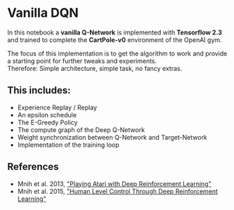# Vanilla DQN

In this notebook a **vanilla Q-Network** is implemented with **Tensorflow 2.3** and trained to complete the **CartPole-v0** environment of the OpenAI gym.

The focus of this implementation is to get the algorithm to work and provide a starting point for further tweaks and experiments.    
Therefore: Simple architecture, simple task, no fancy extras.

## This includes:
* Experience Replay / Replay
* An epsilon schedule
* The E-Greedy Policy
* The compute graph of the Deep Q-Network
* Weight synchronization between Q-Network and Target-Network
* Implementation of the training loop

## References

* Mnih et al. 2013, ["Playing Atari with Deep Reinforcement Learning"](https://arxiv.org/abs/1312.5602)
* Mnih et al. 2015, ["Human Level Control Through Deep Reinforcement Learning"](https://deepmind.com/research/publications/human-level-control-through-deep-reinforcement-learning)
